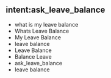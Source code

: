 
## intent:ask_leave_balance
- what is my leave balance
- Whats Leave Balance
- My Leave Balance
- leave balance
- Leave Balance
- Balance Leave
- ask_leave_balance
- leave balance



